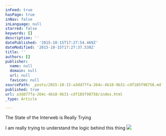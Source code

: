 ```yaml
---
inFeed: true
hasPage: true
inNav: false
inLanguage: null
starred: false
keywords: []
description: ''
datePublished: '2015-10-15T17:27:54.469Z'
dateModified: '2015-10-15T17:27:37.538Z'
title: ''
authors: []
publisher:
  name: null
  domain: null
  url: null
  favicon: null
sourcePath: _posts/2015-10-15-a3dd77fa-264c-4b18-9b31-cdf185f98758.md
published: true
url: a3dd77fa-264c-4b18-9b31-cdf185f98758/index.html
_type: Article

---
```

The State of the Interweb is Really Trying

I am really trying to understand the logic behind this thing
![](https://the-grid-user-content.s3-us-west-2.amazonaws.com/e494ef6a-e9da-4312-97e8-f1241dfbca8d.jpg)